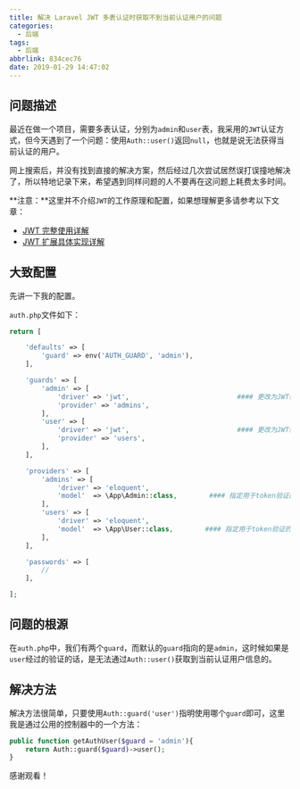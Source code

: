 ```yaml
---
title: 解决 Laravel JWT 多表认证时获取不到当前认证用户的问题
categories:
  - 后端
tags:
  - 后端
abbrlink: 834cec76
date: 2019-01-29 14:47:02
---
```


## 问题描述

最近在做一个项目，需要多表认证，分别为`admin`和`user`表，我采用的`JWT`认证方式，但今天遇到了一个问题：使用`Auth::user()`返回`null`，也就是说无法获得当前认证的用户。

网上搜索后，并没有找到直接的解决方案，然后经过几次尝试居然误打误撞地解决了，所以特地记录下来，希望遇到同样问题的人不要再在这问题上耗费太多时间。

**注意：**这里并不介绍`JWT`的工作原理和配置，如果想理解更多请参考以下文章：

- [JWT 完整使用详解](https://learnku.com/articles/10885/full-use-of-jwt)
- [JWT 扩展具体实现详解](https://learnku.com/articles/10889/detailed-implementation-of-jwt-extensions)

## 大致配置

先讲一下我的配置。

`auth.php`文件如下：

```php
return [

    'defaults' => [
        'guard' => env('AUTH_GUARD', 'admin'),
    ],

    'guards' => [
        'admin' => [
            'driver' => 'jwt',                           #### 更改为JWT驱动
            'provider' => 'admins',
        ],
        'user' => [
            'driver' => 'jwt',                           #### 更改为JWT驱动
            'provider' => 'users',
        ],
    ],

    'providers' => [
        'admins' => [
            'driver' => 'eloquent',
            'model'  => \App\Admin::class,        #### 指定用于token验证的模型类
        ],
        'users' => [
            'driver' => 'eloquent',
            'model'  => \App\User::class,        #### 指定用于token验证的模型类
        ],
    ],

    'passwords' => [
        //
    ],

];

```

## 问题的根源

在`auth.php`中，我们有两个`guard`，而默认的`guard`指向的是`admin`，这时候如果是`user`经过的验证的话，是无法通过`Auth::user()`获取到当前认证用户信息的。

## 解决方法

解决方法很简单，只要使用`Auth::guard('user')`指明使用哪个`guard`即可，这里我是通过公用的控制器中的一个方法：

```php
public function getAuthUser($guard = 'admin'){
    return Auth::guard($guard)->user();
}
```

感谢观看！